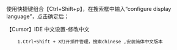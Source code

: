 使用快捷键组合【Ctrl+Shift+p】，在搜索框中输入“configure display language”，点击确定后；

【Cursor】IDE 中文设置-修改中文

        1.Ctrl+Shift + X打开插件管理，搜索chinese ,安装简体中文版本